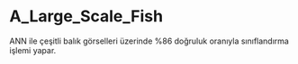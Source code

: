 # A_Large_Scale_Fish
ANN ile çeşitli balık görselleri üzerinde %86 doğruluk oranıyla sınıflandırma işlemi yapar.
